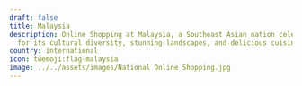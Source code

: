 ```yaml
---
draft: false
title: Malaysia
description: Online Shopping at Malaysia, a Southeast Asian nation celebrated
  for its cultural diversity, stunning landscapes, and delicious cuisine. 🍜🌴
country: international
icon: twemoji:flag-malaysia
image: ../../assets/images/National Online Shopping.jpg
---
```

